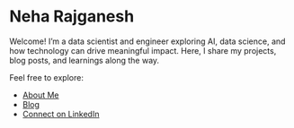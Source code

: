 # Neha Rajganesh

Welcome! I’m a data scientist and engineer exploring AI, data science, and how technology can drive meaningful impact. Here, I share my projects, blog posts, and learnings along the way.

Feel free to explore:

- [About Me](about/about.md)
- [Blog](blog/index.md)
- [Connect on LinkedIn](linkedin.md)

